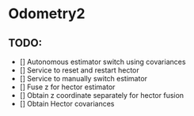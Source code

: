 # Odometry2

## TODO:
* [] Autonomous estimator switch using covariances
* [] Service to reset and restart hector
* [] Service to manually switch estimator
* [] Fuse z for hector estimator
* [] Obtain z coordinate separately for hector fusion
* [] Obtain Hector covariances



